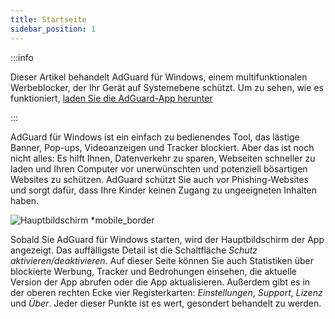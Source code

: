 ```yaml
---
title: Startseite
sidebar_position: 1
---
```


:::info

Dieser Artikel behandelt AdGuard für Windows, einem multifunktionalen Werbeblocker, der Ihr Gerät auf Systemebene schützt. Um zu sehen, wie es funktioniert, [laden Sie die AdGuard-App herunter](https://agrd.io/download-kb-adblock)

:::

AdGuard für Windows ist ein einfach zu bedienendes Tool, das lästige Banner, Pop-ups, Videoanzeigen und Tracker blockiert. Aber das ist noch nicht alles: Es hilft Ihnen, Datenverkehr zu sparen, Webseiten schneller zu laden und Ihren Computer vor unerwünschten und potenziell bösartigen Websites zu schützen. AdGuard schützt Sie auch vor Phishing-Websites und sorgt dafür, dass Ihre Kinder keinen Zugang zu ungeeigneten Inhalten haben.

![Hauptbildschirm \*mobile_border](https://cdn.adtidy.org/content/kb/ad_blocker/windows/overview/home-screen.png)

Sobald Sie AdGuard für Windows starten, wird der Hauptbildschirm der App angezeigt. Das auffälligste Detail ist die Schaltfläche _Schutz aktivieren/deaktivieren_. Auf dieser Seite können Sie auch Statistiken über blockierte Werbung, Tracker und Bedrohungen einsehen, die aktuelle Version der App abrufen oder die App aktualisieren. Außerdem gibt es in der oberen rechten Ecke vier Registerkarten: _Einstellungen_, _Support_, _Lizenz_ und _Über_. Jeder dieser Punkte ist es wert, gesondert behandelt zu werden.

